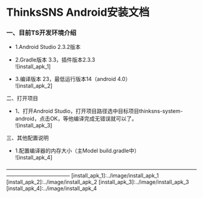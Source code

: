 # ThinksSNS Android安装文档

### 一、目前TS开发环境介绍  
- 1.Android Studio 2.3.2版本  
- 2.Gradle版本 3.3，插件版本2.3.3  
![install_apk_1]  

- 3.编译版本 23，最低运行版本14（android 4.0）  
![install_apk_2]  

二、打开项目  
- 1、打开Android Studio，打开项目路径选中目标项目thinksns-system-android，点击OK，等他编译完成无错误就可以了。  
![install_apk_3]  

三、其他配置说明  
- 1.配置编译器的内存大小（主Model build.gradle中）  
![install_apk_4]  

————————————————————————————————————————————————
[install_apk_1]:../image/install_apk_1
[install_apk_2]:../image/install_apk_2
[install_apk_3]:../image/install_apk_3
[install_apk_4]:../image/install_apk_4



